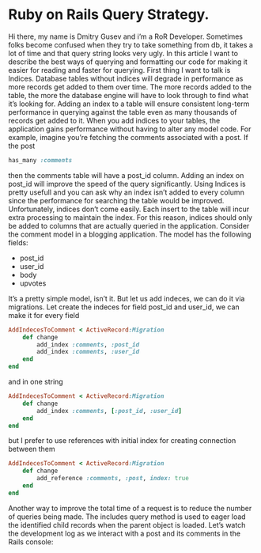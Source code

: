 # Ruby on Rails Query Strategy.
Hi there, my name is Dmitry Gusev and i’m a RoR Developer.
Sometimes folks become confused when they try to take something from db, it takes a lot of time and that query string looks very ugly. In this article I want to describe the best ways of querying and formatting our code for making it easier for reading and faster for querying.
First thing I want to talk is Indices. Database tables without indices will degrade in performance as more records get added to them over time. The more records added to the table, the more the database engine will have to look through to find what it’s looking for. Adding an index to a table will ensure consistent long-term performance in querying against the table even as many thousands of records get added to it.
When you add indices to your tables, the application gains performance without having to alter any model code.
For example, imagine you’re fetching the comments associated with a post. If the post
```ruby
has_many :comments
```
then the comments table will have a post_id column. Adding an index on post_id will improve the speed of the query significantly.
Using Indices is pretty usefull and you can ask why an index isn’t added to every column since the performance for searching the table would be improved. Unfortunately, indices don’t come easily. Each insert to the table will incur extra processing to maintain the index. For this reason, indices should only be added to columns that are actually queried in the application.
Consider the comment model in a blogging application. The model has the following fields:
* post_id
* user_id
* body
* upvotes

It’s a pretty simple model, isn’t it. But let us add indeces, we can do it via migrations. Let create the indeces for field post_id and user_id, we can make it for every field
```ruby
AddIndecesToComment < ActiveRecord:Migration
    def change
        add_index :comments, :post_id
        add_index :comments, :user_id
    end
end
```
and in one string
```ruby
AddIndecesToComment < ActiveRecord:Migration
    def change
        add_index :comments, [:post_id, :user_id]
    end
end
```
but I prefer to use references with initial index for creating connection between them
```ruby
AddIndecesToComment < ActiveRecord:Migration
    def change
        add_reference :comments, :post, index: true
    end
end
```
Another way to improve the total time of a request is to reduce the number of queries being made. The includes query method is used to eager load the identified child records when the parent object is loaded. Let’s watch the development log as we interact with a post and its comments in the Rails console:
